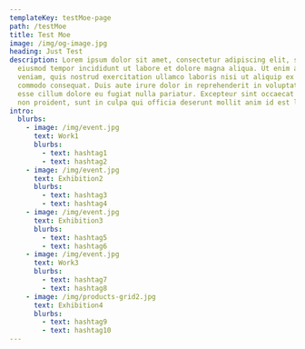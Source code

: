 ```yaml
---
templateKey: testMoe-page
path: /testMoe
title: Test Moe
image: /img/og-image.jpg
heading: Just Test
description: Lorem ipsum dolor sit amet, consectetur adipiscing elit, sed do
  eiusmod tempor incididunt ut labore et dolore magna aliqua. Ut enim ad minim
  veniam, quis nostrud exercitation ullamco laboris nisi ut aliquip ex ea
  commodo consequat. Duis aute irure dolor in reprehenderit in voluptate velit
  esse cillum dolore eu fugiat nulla pariatur. Excepteur sint occaecat cupidatat
  non proident, sunt in culpa qui officia deserunt mollit anim id est laborum.
intro:
  blurbs:
    - image: /img/event.jpg
      text: Work1
      blurbs: 
        - text: hashtag1
        - text: hashtag2
    - image: /img/event.jpg
      text: Exhibition2
      blurbs: 
        - text: hashtag3
        - text: hashtag4
    - image: /img/event.jpg
      text: Exhibition3
      blurbs: 
        - text: hashtag5
        - text: hashtag6
    - image: /img/event.jpg
      text: Work3
      blurbs: 
        - text: hashtag7
        - text: hashtag8
    - image: /img/products-grid2.jpg
      text: Exhibition4
      blurbs: 
        - text: hashtag9
        - text: hashtag10
---
```

